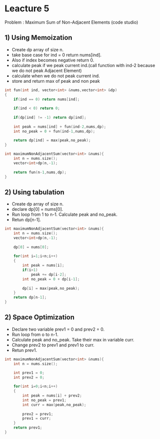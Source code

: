 # Leacture 5

Problem : Maximum Sum of Non-Adjacent Elements (code studio)

## 1) Using Memoization
- Create dp array of size n.
- take base case for ind = 0 return nums[ind].
- Also if index becomes negative return 0.
- calculate peak if we peak current ind.(call function with ind-2 because we do not peak Adjacent Element)
- calculate when we do not peak current ind.
- store and return max of peak and non peak


```C++
int fun(int ind, vector<int> &nums,vector<int> &dp)
{
    if(ind == 0) return nums[ind];
    
    if(ind < 0) return 0;
    
    if(dp[ind] != -1) return dp[ind];
    
    int peak = nums[ind] + fun(ind-2,nums,dp);
    int no_peak = 0 + fun(ind-1,nums,dp);
    
    return dp[ind] = max(peak,no_peak);
}

int maximumNonAdjacentSum(vector<int> &nums){
    int n = nums.size();
    vector<int>dp(n,-1);
    
    return fun(n-1,nums,dp);
}

```


## 2) Using tabulation
- Create dp array of size n.
- declare dp[0] = nums[0].
- Run loop from 1 to n-1. Calculate peak and no_peak.
- Retun dp[n-1].

```C++
int maximumNonAdjacentSum(vector<int> &nums){
    int n = nums.size();
    vector<int>dp(n,-1);
    
    dp[0] = nums[0];
    
    for(int i=1;i<n;i++)
    {
        int peak = nums[i];
        if(i>1)
            peak += dp[i-2];
        int no_peak = 0 + dp[i-1];
        
        dp[i] = max(peak,no_peak);
    }   
    return dp[n-1];
}
```

## 2) Space Optimization
- Declare two variable prev1 = 0 and prev2 = 0.
- Run loop from o to n-1.
- Calculate peak and no_peak. Take their max in variable curr.
- Change prev2 to prev1 and prev1 to curr.
- Retun prev1.

```C++
int maximumNonAdjacentSum(vector<int> &nums){
    int n = nums.size();

    int prev1 = 0;
    int prev2 = 0;
    
    for(int i=0;i<n;i++)
    {
        int peak = nums[i] + prev2;
        int no_peak = prev1;
        int curr = max(peak,no_peak);
        
        prev2 = prev1;
        prev1 = curr;
    }   
    return prev1;
}
```

